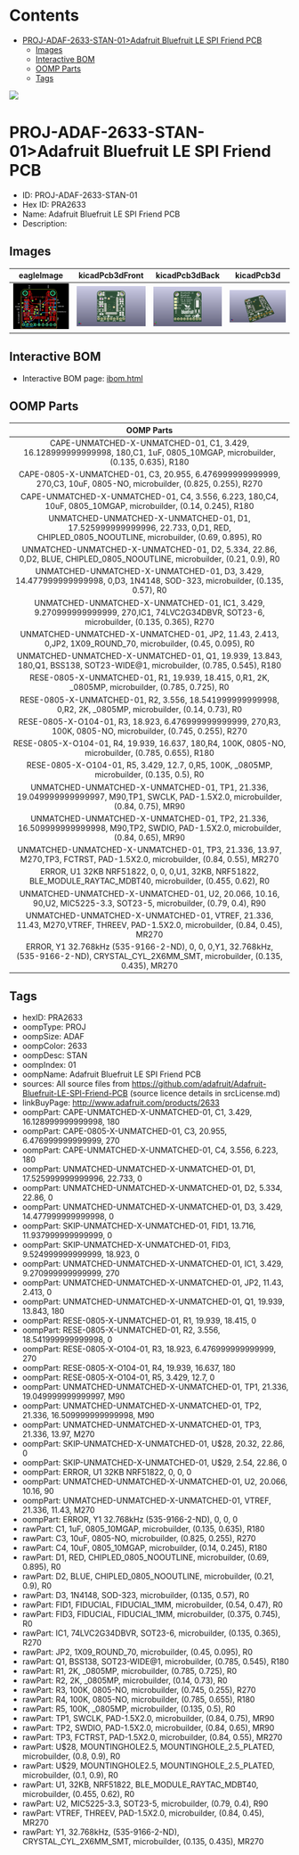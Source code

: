 



Contents
========

* [PROJ-ADAF-2633-STAN-01>Adafruit Bluefruit LE SPI Friend PCB](#proj-adaf-2633-stan-01adafruit-bluefruit-le-spi-friend-pcb)
	* [Images](#images)
	* [Interactive BOM](#interactive-bom)
	* [OOMP Parts](#oomp-parts)
	* [Tags](#tags)
  
![][im]
# PROJ-ADAF-2633-STAN-01>Adafruit Bluefruit LE SPI Friend PCB

- ID: PROJ-ADAF-2633-STAN-01
- Hex ID: PRA2633
- Name: Adafruit Bluefruit LE SPI Friend PCB
- Description: 

## Images
  
  

|eagleImage|kicadPcb3dFront|kicadPcb3dBack|kicadPcb3d|
| :---: | :---: | :---: | :---: |
|[![eagleImage](eagleImage_140.png)](eagleImage_600.png)|[![kicadPcb3dFront](kicadPcb3dFront_140.png)](kicadPcb3dFront_600.png)|[![kicadPcb3dBack](kicadPcb3dBack_140.png)](kicadPcb3dBack_600.png)|[![kicadPcb3d](kicadPcb3d_140.png)](kicadPcb3d_600.png)|

## Interactive BOM

- Interactive BOM page: [ibom.html](kicad/bom/ibom.html)

## OOMP Parts
  

|OOMP Parts|
| :---: |
|CAPE-UNMATCHED-X-UNMATCHED-01, C1, 3.429, 16.128999999999998, 180,C1, 1uF, 0805_10MGAP, microbuilder, (0.135, 0.635), R180|
|CAPE-0805-X-UNMATCHED-01, C3, 20.955, 6.476999999999999, 270,C3, 10uF, 0805-NO, microbuilder, (0.825, 0.255), R270|
|CAPE-UNMATCHED-X-UNMATCHED-01, C4, 3.556, 6.223, 180,C4, 10uF, 0805_10MGAP, microbuilder, (0.14, 0.245), R180|
|UNMATCHED-UNMATCHED-X-UNMATCHED-01, D1, 17.525999999999996, 22.733, 0,D1, RED, CHIPLED_0805_NOOUTLINE, microbuilder, (0.69, 0.895), R0|
|UNMATCHED-UNMATCHED-X-UNMATCHED-01, D2, 5.334, 22.86, 0,D2, BLUE, CHIPLED_0805_NOOUTLINE, microbuilder, (0.21, 0.9), R0|
|UNMATCHED-UNMATCHED-X-UNMATCHED-01, D3, 3.429, 14.477999999999998, 0,D3, 1N4148, SOD-323, microbuilder, (0.135, 0.57), R0|
|UNMATCHED-UNMATCHED-X-UNMATCHED-01, IC1, 3.429, 9.270999999999999, 270,IC1, 74LVC2G34DBVR, SOT23-6, microbuilder, (0.135, 0.365), R270|
|UNMATCHED-UNMATCHED-X-UNMATCHED-01, JP2, 11.43, 2.413, 0,JP2, 1X09_ROUND_70, microbuilder, (0.45, 0.095), R0|
|UNMATCHED-UNMATCHED-X-UNMATCHED-01, Q1, 19.939, 13.843, 180,Q1, BSS138, SOT23-WIDE@1, microbuilder, (0.785, 0.545), R180|
|RESE-0805-X-UNMATCHED-01, R1, 19.939, 18.415, 0,R1, 2K, _0805MP, microbuilder, (0.785, 0.725), R0|
|RESE-0805-X-UNMATCHED-01, R2, 3.556, 18.541999999999998, 0,R2, 2K, _0805MP, microbuilder, (0.14, 0.73), R0|
|RESE-0805-X-O104-01, R3, 18.923, 6.476999999999999, 270,R3, 100K, 0805-NO, microbuilder, (0.745, 0.255), R270|
|RESE-0805-X-O104-01, R4, 19.939, 16.637, 180,R4, 100K, 0805-NO, microbuilder, (0.785, 0.655), R180|
|RESE-0805-X-O104-01, R5, 3.429, 12.7, 0,R5, 100K, _0805MP, microbuilder, (0.135, 0.5), R0|
|UNMATCHED-UNMATCHED-X-UNMATCHED-01, TP1, 21.336, 19.049999999999997, M90,TP1, SWCLK, PAD-1.5X2.0, microbuilder, (0.84, 0.75), MR90|
|UNMATCHED-UNMATCHED-X-UNMATCHED-01, TP2, 21.336, 16.509999999999998, M90,TP2, SWDIO, PAD-1.5X2.0, microbuilder, (0.84, 0.65), MR90|
|UNMATCHED-UNMATCHED-X-UNMATCHED-01, TP3, 21.336, 13.97, M270,TP3, FCTRST, PAD-1.5X2.0, microbuilder, (0.84, 0.55), MR270|
|ERROR, U1 32KB NRF51822, 0, 0, 0,U1, 32KB, NRF51822, BLE_MODULE_RAYTAC_MDBT40, microbuilder, (0.455, 0.62), R0|
|UNMATCHED-UNMATCHED-X-UNMATCHED-01, U2, 20.066, 10.16, 90,U2, MIC5225-3.3, SOT23-5, microbuilder, (0.79, 0.4), R90|
|UNMATCHED-UNMATCHED-X-UNMATCHED-01, VTREF, 21.336, 11.43, M270,VTREF, THREEV, PAD-1.5X2.0, microbuilder, (0.84, 0.45), MR270|
|ERROR, Y1 32.768kHz (535-9166-2-ND), 0, 0, 0,Y1, 32.768kHz, (535-9166-2-ND), CRYSTAL_CYL_2X6MM_SMT, microbuilder, (0.135, 0.435), MR270|

## Tags

- hexID: PRA2633
- oompType: PROJ
- oompSize: ADAF
- oompColor: 2633
- oompDesc: STAN
- oompIndex: 01
- oompName: Adafruit Bluefruit LE SPI Friend PCB
- sources: All source files from https://github.com/adafruit/Adafruit-Bluefruit-LE-SPI-Friend-PCB (source licence details in srcLicense.md)
- linkBuyPage: http://www.adafruit.com/products/2633
- oompPart: CAPE-UNMATCHED-X-UNMATCHED-01, C1, 3.429, 16.128999999999998, 180
- oompPart: CAPE-0805-X-UNMATCHED-01, C3, 20.955, 6.476999999999999, 270
- oompPart: CAPE-UNMATCHED-X-UNMATCHED-01, C4, 3.556, 6.223, 180
- oompPart: UNMATCHED-UNMATCHED-X-UNMATCHED-01, D1, 17.525999999999996, 22.733, 0
- oompPart: UNMATCHED-UNMATCHED-X-UNMATCHED-01, D2, 5.334, 22.86, 0
- oompPart: UNMATCHED-UNMATCHED-X-UNMATCHED-01, D3, 3.429, 14.477999999999998, 0
- oompPart: SKIP-UNMATCHED-X-UNMATCHED-01, FID1, 13.716, 11.937999999999999, 0
- oompPart: SKIP-UNMATCHED-X-UNMATCHED-01, FID3, 9.524999999999999, 18.923, 0
- oompPart: UNMATCHED-UNMATCHED-X-UNMATCHED-01, IC1, 3.429, 9.270999999999999, 270
- oompPart: UNMATCHED-UNMATCHED-X-UNMATCHED-01, JP2, 11.43, 2.413, 0
- oompPart: UNMATCHED-UNMATCHED-X-UNMATCHED-01, Q1, 19.939, 13.843, 180
- oompPart: RESE-0805-X-UNMATCHED-01, R1, 19.939, 18.415, 0
- oompPart: RESE-0805-X-UNMATCHED-01, R2, 3.556, 18.541999999999998, 0
- oompPart: RESE-0805-X-O104-01, R3, 18.923, 6.476999999999999, 270
- oompPart: RESE-0805-X-O104-01, R4, 19.939, 16.637, 180
- oompPart: RESE-0805-X-O104-01, R5, 3.429, 12.7, 0
- oompPart: UNMATCHED-UNMATCHED-X-UNMATCHED-01, TP1, 21.336, 19.049999999999997, M90
- oompPart: UNMATCHED-UNMATCHED-X-UNMATCHED-01, TP2, 21.336, 16.509999999999998, M90
- oompPart: UNMATCHED-UNMATCHED-X-UNMATCHED-01, TP3, 21.336, 13.97, M270
- oompPart: SKIP-UNMATCHED-X-UNMATCHED-01, U$28, 20.32, 22.86, 0
- oompPart: SKIP-UNMATCHED-X-UNMATCHED-01, U$29, 2.54, 22.86, 0
- oompPart: ERROR, U1 32KB NRF51822, 0, 0, 0
- oompPart: UNMATCHED-UNMATCHED-X-UNMATCHED-01, U2, 20.066, 10.16, 90
- oompPart: UNMATCHED-UNMATCHED-X-UNMATCHED-01, VTREF, 21.336, 11.43, M270
- oompPart: ERROR, Y1 32.768kHz (535-9166-2-ND), 0, 0, 0
- rawPart: C1, 1uF, 0805_10MGAP, microbuilder, (0.135, 0.635), R180
- rawPart: C3, 10uF, 0805-NO, microbuilder, (0.825, 0.255), R270
- rawPart: C4, 10uF, 0805_10MGAP, microbuilder, (0.14, 0.245), R180
- rawPart: D1, RED, CHIPLED_0805_NOOUTLINE, microbuilder, (0.69, 0.895), R0
- rawPart: D2, BLUE, CHIPLED_0805_NOOUTLINE, microbuilder, (0.21, 0.9), R0
- rawPart: D3, 1N4148, SOD-323, microbuilder, (0.135, 0.57), R0
- rawPart: FID1, FIDUCIAL, FIDUCIAL_1MM, microbuilder, (0.54, 0.47), R0
- rawPart: FID3, FIDUCIAL, FIDUCIAL_1MM, microbuilder, (0.375, 0.745), R0
- rawPart: IC1, 74LVC2G34DBVR, SOT23-6, microbuilder, (0.135, 0.365), R270
- rawPart: JP2, 1X09_ROUND_70, microbuilder, (0.45, 0.095), R0
- rawPart: Q1, BSS138, SOT23-WIDE@1, microbuilder, (0.785, 0.545), R180
- rawPart: R1, 2K, _0805MP, microbuilder, (0.785, 0.725), R0
- rawPart: R2, 2K, _0805MP, microbuilder, (0.14, 0.73), R0
- rawPart: R3, 100K, 0805-NO, microbuilder, (0.745, 0.255), R270
- rawPart: R4, 100K, 0805-NO, microbuilder, (0.785, 0.655), R180
- rawPart: R5, 100K, _0805MP, microbuilder, (0.135, 0.5), R0
- rawPart: TP1, SWCLK, PAD-1.5X2.0, microbuilder, (0.84, 0.75), MR90
- rawPart: TP2, SWDIO, PAD-1.5X2.0, microbuilder, (0.84, 0.65), MR90
- rawPart: TP3, FCTRST, PAD-1.5X2.0, microbuilder, (0.84, 0.55), MR270
- rawPart: U$28, MOUNTINGHOLE2.5, MOUNTINGHOLE_2.5_PLATED, microbuilder, (0.8, 0.9), R0
- rawPart: U$29, MOUNTINGHOLE2.5, MOUNTINGHOLE_2.5_PLATED, microbuilder, (0.1, 0.9), R0
- rawPart: U1, 32KB, NRF51822, BLE_MODULE_RAYTAC_MDBT40, microbuilder, (0.455, 0.62), R0
- rawPart: U2, MIC5225-3.3, SOT23-5, microbuilder, (0.79, 0.4), R90
- rawPart: VTREF, THREEV, PAD-1.5X2.0, microbuilder, (0.84, 0.45), MR270
- rawPart: Y1, 32.768kHz, (535-9166-2-ND), CRYSTAL_CYL_2X6MM_SMT, microbuilder, (0.135, 0.435), MR270



[im]: kicadPcb3d_450.png
